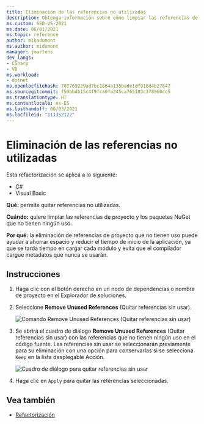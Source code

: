 ```yaml
---
title: Eliminación de las referencias no utilizadas
description: Obtenga información sobre cómo limpiar las referencias de proyecto y los paquetes NuGet que no tienen uso con el nuevo comando Remove Unused References (Quitar referencias sin usar).
ms.custom: SEO-VS-2021
ms.date: 06/01/2021
ms.topic: reference
author: mikadumont
ms.author: midumont
manager: jmartens
dev_langs:
- CSharp
- VB
ms.workload:
- dotnet
ms.openlocfilehash: 707769229ad7bc1864a135bade1df918d4b27847
ms.sourcegitcommit: f50bbdb15c4f9fca0fa245ca765183c378960cc5
ms.translationtype: HT
ms.contentlocale: es-ES
ms.lasthandoff: 06/03/2021
ms.locfileid: "111352122"
---
```

# <a name="remove-unused-references"></a>Eliminación de las referencias no utilizadas

Esta refactorización se aplica a lo siguiente:

- C#
- Visual Basic

**Qué:** permite quitar referencias no utilizadas.

**Cuándo:** quiere limpiar las referencias de proyecto y los paquetes NuGet que no tienen ningún uso. 

**Por qué:** la eliminación de referencias de proyecto que no tienen uso puede ayudar a ahorrar espacio y reducir el tiempo de inicio de la aplicación, ya que se tarda tiempo en cargar cada módulo y evita que el compilador cargue metadatos que nunca se usarán.

## <a name="how-to"></a>Instrucciones

1. Haga clic con el botón derecho en un nodo de dependencias o nombre de proyecto en el Explorador de soluciones.

2. Seleccione **Remove Unused References** (Quitar referencias sin usar).

    ![Comando Remove Unused References (Quitar referencias sin usar)](media/remove-unused-references-command.png)

3. Se abrirá el cuadro de diálogo **Remove Unused References** (Quitar referencias sin usar) con las referencias que no tienen ningún uso en el código fuente. Las referencias sin usar se seleccionarán previamente para su eliminación con una opción para conservarlas si se selecciona `Keep` en la lista desplegable Acción.

    ![Cuadro de diálogo para quitar referencias sin usar](media/remove-unused-references-dialog.png)

5. Haga clic en `Apply` para quitar las referencias seleccionadas. 

## <a name="see-also"></a>Vea también

- [Refactorización](../refactoring-in-visual-studio.md)